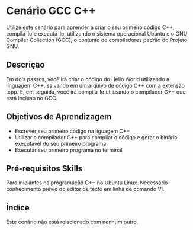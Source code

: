 # Cenário GCC C++

Utilize este cenário para aprender a criar o seu primeiro código C++, compilá-lo e executá-lo, utilizando o sistema operacional Ubuntu e o GNU Compiler Collection (GCC), o conjunto de compiladores padrão do Projeto GNU.

## Descrição

Em dois passos, você irá criar o código do Hello World utilizando a linguagem C++, salvando em um arquivo de código C++ com a extensão .cpp. E, em seguida, você irá compilá-lo utilizando o compilador G++ que está incluso no GCC. 

## Objetivos de Aprendizagem

- Escrever seu primeiro código na liguagem C++
- Utilizar o compilador G++ para compilar o código e gerar o binário executável do seu primeiro programa
- Executar seu primeiro programa no terminal

## Pré-requisitos Skills

Para iniciantes na programação C++ no Ubuntu Linux.
Necessário conhecimento prévio do editor de texto em linha de comando VI.

## Índice

Este cenário não está relacionado com nenhum outro.


